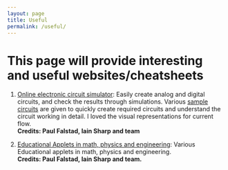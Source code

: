 ```yaml
---
layout: page
title: Useful
permalink: /useful/
---
```


# This page will provide interesting and useful websites/cheatsheets


1. [Online electronic circuit simulator][elec_link]: Easily create analog and digital circuits, and check the results through simulations. Various [sample circuits](https://www.falstad.com/circuit/e-index.html) are given to quickly create required circuits and understand the circuit working in detail. I loved the visual representations for current flow.<br />
**Credits: Paul Falstad, Iain Sharp and team**

2. [Educational Applets in math, physics and engineering][edu_app_link]: Various Educational applets in math, physics and engineering.<br />
**Credits: Paul Falstad, Iain Sharp and team.**

[elec_link]: https://www.falstad.com/circuit/
[edu_app_link]: https://www.falstad.com/mathphysics.html
